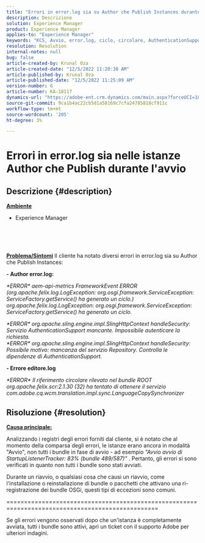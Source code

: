 ```yaml
---
title: "Errori in error.log sia su Author che Publish Instances durante l'avvio"
description: Descrizione
solution: Experience Manager
product: Experience Manager
applies-to: "Experience Manager"
keywords: "KCS, Avvio, error.log, ciclo, circolare, AuthenticationSupport"
resolution: Resolution
internal-notes: null
bug: false
article-created-by: Krunal Oza
article-created-date: "12/5/2022 11:20:38 AM"
article-published-by: Krunal Oza
article-published-date: "12/5/2022 11:25:09 AM"
version-number: 6
article-number: KA-18117
dynamics-url: "https://adobe-ent.crm.dynamics.com/main.aspx?forceUCI=1&pagetype=entityrecord&etn=knowledgearticle&id=bcd8dcd2-8e74-ed11-81aa-6045bd006c82"
source-git-commit: 9ca1b4ac22cb5d1a58169c7cfa24785818cf911c
workflow-type: tm+mt
source-wordcount: '205'
ht-degree: 3%

---
```


# Errori in error.log sia nelle istanze Author che Publish durante l&#39;avvio

## Descrizione {#description}

<b><u>Ambiente</u></b>
- Experience Manager

<br><br> <br><br><b><u>Problema/Sintomi</u></b>
Il cliente ha notato diversi errori in error.log sia su Author che Publish Instances:

<b>- Author error.log:</b>

*\*ERROR\* aem-api-metrics FrameworkEvent ERROR (org.apache.felix.log.LogException: org.osgi.framework.ServiceException: ServiceFactory.getService() ha generato un ciclo.)
<br>org.apache.felix.log.LogException: org.osgi.framework.ServiceException: ServiceFactory.getService() ha generato un ciclo.*



*\*ERROR\* org.apache.sling.engine.impl.SlingHttpContext handleSecurity: Servizio AuthenticationSupport mancante. Impossibile autenticare la richiesta.
<br>\*ERROR\* org.apache.sling.engine.impl.SlingHttpContext handleSecurity: Possibile motivo: mancanza del servizio Repository. Controlla le dipendenze di AuthenticationSupport.*



<b>- Errore editore.log</b>

*\*ERROR\* Il riferimento circolare rilevato nel bundle ROOT org.apache.felix.scr:2.1.30 (32) ha tentato di ottenere il servizio com.adobe.cq.wcm.translation.impl.sync.LanguageCopySynchronizer*






## Risoluzione {#resolution}


<u><b>Causa principale:</b></u>

Analizzando i registri degli errori forniti dal cliente, si è notato che al momento della comparsa degli errori, le istanze erano ancora in modalità &quot;Avvio&quot;, non tutti i bundle in fase di avvio - ad esempio *&quot;Avvio avvio di StartupListenerTracker: 83% (bundle 489/587)&quot;* . Pertanto, gli errori si sono verificati in quanto non tutti i bundle sono stati avviati.

Durante un riavvio, o qualsiasi cosa che causi un riavvio, come l&#39;installazione o reinstallazione di bundle o pacchetti che attivano una ri-registrazione dei bundle OSGi, questi tipi di eccezioni sono comuni.



=================================================================================================

Se gli errori vengono osservati dopo che un&#39;istanza è completamente avviata, tutti i bundle sono attivi, apri un ticket con il supporto Adobe per ulteriori indagini.
